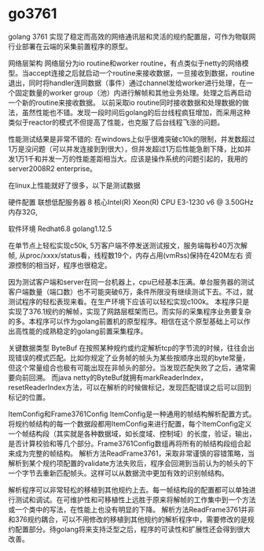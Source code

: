 # go3761
golang 3761
实现了稳定而高效的网络通讯层和灵活的规约配置层，可作为物联网行业部署在云端的采集前置程序的原型。

网络层架构
   网络层分为io routine和worker routine，有点类似于netty的网络模型。当accept连接之后就启动一个routine来接收数据，一旦接收到数据，routine退出，同时将handler连同数据（事件）通过channel发给worker进行处理，在一个固定数量的worker group（池）内进行解帧和其他业务处理。处理之后再启动一个新的routine来接收数据。
   以前采取io routine同时接收数据和处理数据的做法，虽然性能也不错。发现一段时间后golang的后台线程疯狂增加，而采用这种类似于reactor的模式不但提高了性能，也克服了后台线程飞涨的问题。

   性能测试结果是非常不错的:
在windows上似乎很难突破c10k的限制，并发数超过1万是没问题（可以并发连接到到很大），但并发超过1万后性能急剧下降，比如并发1万1千和并发一万的性能差距相当大。应该是操作系统的问题引起的，我用的server2008R2 enterprise。

在linux上性能就好了很多，以下是测试数据

硬件配置
联想低配服务器
8 核心Intel(R) Xeon(R) CPU E3-1230 v6 @ 3.50GHz
内存32G,

软件环境
Redhat6.8
golang1.12.5

在单节点上轻松实现c50k,
5万客户端不停发送测试报文，服务端每秒40万次解帧,
从proc/xxxx/status看，线程数19个，内存占用(vmRss)保持在420M左右
   资源控制的相当好，程序也很稳定。

因为测试客户端和server在同一台机器上，cpu已经基本压满。单台服务器的测试客户端数量（端口数）也不可能突破6万，条件所限没有继续测试下去。不过，就测试程序的轻松表现来看。在生产环境下应该可以轻松实现c100k。
本程序只是实现了376.1规约的解帧，实现了网路层框架而已。而实际的采集程序业务要复杂的多。本程序可以作为golang前置机的原型程序。相信在这个原型基础上可以作出高性能的成熟稳定的golang前置采集程序。

关键数据类型
ByteBuf
在按照某种规约或约定解析tcp的字节流的时候，往往会出现错误的模式匹配。比如你规定了业务帧的帧头为某些按顺序出现的byte常量，但这个常量组合也极有可能出现在非帧头的部分。当发现匹配失败了之后，通常需要向前回溯。
而java netty的ByteBuf就拥有markReaderIndex，resetReaderIndex方法，可以在解析的时候做标记，发现匹配错误之后可以回到标记的位置。


ItemConfig和Frame3761Config
ItemConfig是一种通用的帧结构解析配置方式。将规约帧结构的每一个数据段都用ItemConfig来进行配置，每个ItemConfig定义一个帧结构段（其实就是各种数据域，如长度域、控制域）的长度，验证，输出，是否计算校验和等几个部分。Frame3761Config数组再将所有的帧结构段组合起来成为完整的帧结构。
解析方法ReadFrame3761，采取非常谨慎的容错策略，当解析到某个规约项配置的validate方法失败后，程序会回溯到当前认为的帧头的下一个字节去重新匹配帧头。这样可以从数据流中更加有效的识别帧结构。

解析程序可以非常轻松的移植到其他规约上去。每一帧结构段的配置都可以单独进行测试和调试。在可维护性和可移植性上远胜于原来将解帧的工作集中到一个方法或一个类中的写法，在性能上也没有明显的下降。
解析方法ReadFrame3761并非和376规约耦合，可以不用修改的移植到其他规约的解析程序中，需要修改的是规约配置部分。待golang将来支持泛型之后，程序的可读性和扩展性还会得到很大改善。
